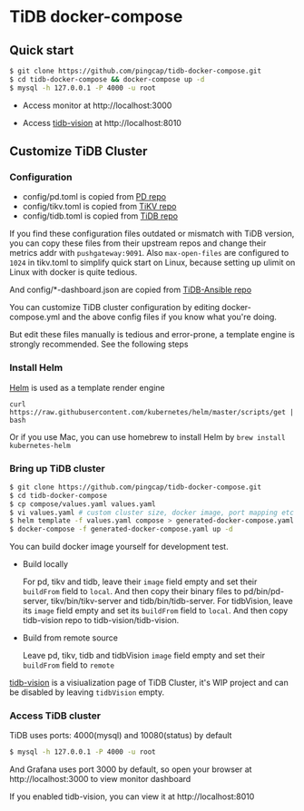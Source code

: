 # TiDB docker-compose

## Quick start

```bash
$ git clone https://github.com/pingcap/tidb-docker-compose.git
$ cd tidb-docker-compose && docker-compose up -d
$ mysql -h 127.0.0.1 -P 4000 -u root
```

* Access monitor at http://localhost:3000

* Access [tidb-vision](https://github.com/pingcap/tidb-vision) at http://localhost:8010


## Customize TiDB Cluster

### Configuration

* config/pd.toml is copied from [PD repo](https://github.com/pingcap/pd/tree/master/conf)
* config/tikv.toml is copied from [TiKV repo](https://github.com/pingcap/tikv/tree/master/etc)
* config/tidb.toml is copied from [TiDB repo](https://github.com/pingcap/tidb/tree/master/config)

If you find these configuration files outdated or mismatch with TiDB version, you can copy these files from their upstream repos and change their metrics addr with `pushgateway:9091`. Also `max-open-files` are configured to `1024` in tikv.toml to simplify quick start on Linux, because setting up ulimit on Linux with docker is quite tedious.

And config/*-dashboard.json are copied from [TiDB-Ansible repo](https://github.com/pingcap/tidb-ansible/tree/master/scripts)

You can customize TiDB cluster configuration by editing docker-compose.yml and the above config files if you know what you're doing.

But edit these files manually is tedious and error-prone, a template engine is strongly recommended. See the following steps

### Install Helm

[Helm](https://helm.sh) is used as a template render engine

```
curl https://raw.githubusercontent.com/kubernetes/helm/master/scripts/get | bash
```

Or if you use Mac, you can use homebrew to install Helm by `brew install kubernetes-helm`

### Bring up TiDB cluster

```bash
$ git clone https://github.com/pingcap/tidb-docker-compose.git
$ cd tidb-docker-compose
$ cp compose/values.yaml values.yaml
$ vi values.yaml # custom cluster size, docker image, port mapping etc
$ helm template -f values.yaml compose > generated-docker-compose.yaml
$ docker-compose -f generated-docker-compose.yaml up -d
```

You can build docker image yourself for development test.

* Build locally

  For pd, tikv and tidb, leave their `image` field empty and set their `buildFrom` field to `local`. And then copy their binary files to pd/bin/pd-server, tikv/bin/tikv-server and tidb/bin/tidb-server.
  For tidbVision, leave its `image` field empty and set its `buildFrom` field to `local`. And then copy tidb-vision repo to tidb-vision/tidb-vision.

* Build from remote source

  Leave pd, tikv, tidb and tidbVision `image` field empty and set their `buildFrom` field to `remote`

[tidb-vision](https://github.com/pingcap/tidb-vision) is a visiualization page of TiDB Cluster, it's WIP project and can be disabled by leaving `tidbVision` empty.

### Access TiDB cluster

TiDB uses ports: 4000(mysql) and 10080(status) by default

```bash
$ mysql -h 127.0.0.1 -P 4000 -u root
```

And Grafana uses port 3000 by default, so open your browser at http://localhost:3000 to view monitor dashboard

If you enabled tidb-vision, you can view it at http://localhost:8010
